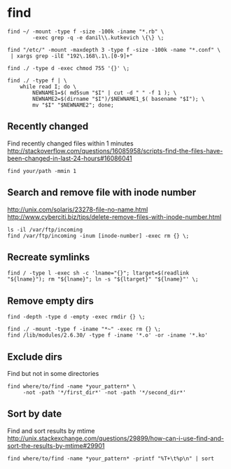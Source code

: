 # find

    find ~/ -mount -type f -size -100k -iname "*.rb" \
            -exec grep -q -e danil\\.kutkevich \{\} \;

    find "/etc/" -mount -maxdepth 3 -type f -size -100k -name "*.conf" \
     | xargs grep -ilE "192\.168\.1\.[0-9]+"

    find ./ -type d -exec chmod 755 '{}' \;

    find ./ -type f | \
        while read I; do \
            NEWNAME1=$( md5sum "$I" | cut -d " " -f 1 ); \
            NEWNAME2=$(dirname "$I")/$NEWNAME1_$( basename "$I"); \
            mv "$I" "$NEWNAME2"; done;

## Recently changed

Find recently changed files within 1 minutes
<http://stackoverflow.com/questions/16085958/scripts-find-the-files-have-been-changed-in-last-24-hours#16086041>

    find your/path -mmin 1

## Search and remove file with inode number

<http://unix.com/solaris/23278-file-no-name.html>
<http://www.cyberciti.biz/tips/delete-remove-files-with-inode-number.html>

    ls -il /var/ftp/incoming
    find /var/ftp/incoming -inum [inode-number] -exec rm {} \;

## Recreate symlinks

    find / -type l -exec sh -c 'lname="{}"; ltarget=$(readlink "${lname}"); rm "${lname}"; ln -s "${ltarget}" "${lname}"' \;

## Remove empty dirs

    find -depth -type d -empty -exec rmdir {} \;

    find ./ -mount -type f -iname "*~" -exec rm {} \;
    find /lib/modules/2.6.30/ -type f -iname '*.o' -or -iname '*.ko'

## Exclude dirs

Find but not in some directories

    find where/to/find -name *your_pattern* \
         -not -path '*/first_dir*' -not -path '*/second_dir*'

## Sort by date

Find and sort results by mtime
<http://unix.stackexchange.com/questions/29899/how-can-i-use-find-and-sort-the-results-by-mtime#29901>

    find where/to/find -name *your_pattern* -printf "%T+\t%p\n" | sort
